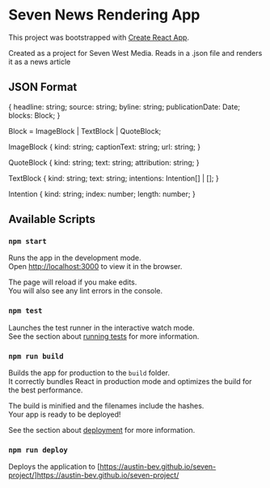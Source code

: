 # Seven News Rendering App

This project was bootstrapped with [Create React App](https://github.com/facebook/create-react-app).

Created as a project for Seven West Media.
Reads in a .json file and renders it as a news article

## JSON Format

{
headline: string;
source: string;
byline: string;
publicationDate: Date;
blocks: Block;
}

Block = ImageBlock | TextBlock | QuoteBlock;

ImageBlock {
kind: string;
captionText: string;
url: string;
}

QuoteBlock {
kind: string;
text: string;
attribution: string;
}

TextBlock {
kind: string;
text: string;
intentions: Intention[] | [];
}

Intention {
kind: string;
index: number;
length: number;
}

## Available Scripts

### `npm start`

Runs the app in the development mode.\
Open [http://localhost:3000](http://localhost:3000) to view it in the browser.

The page will reload if you make edits.\
You will also see any lint errors in the console.

### `npm test`

Launches the test runner in the interactive watch mode.\
See the section about [running tests](https://facebook.github.io/create-react-app/docs/running-tests) for more information.

### `npm run build`

Builds the app for production to the `build` folder.\
It correctly bundles React in production mode and optimizes the build for the best performance.

The build is minified and the filenames include the hashes.\
Your app is ready to be deployed!

See the section about [deployment](https://facebook.github.io/create-react-app/docs/deployment) for more information.

### `npm run deploy`
Deploys the application to [https://austin-bev.github.io/seven-project/]https://austin-bev.github.io/seven-project/
